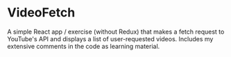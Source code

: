 # VideoFetch
A simple React app / exercise (without Redux) that makes a fetch request to YouTube's API and displays a list of user-requested videos. Includes my extensive comments in the code as learning material.


